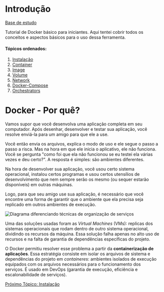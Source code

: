 # Introdução

[Base de estudo](https://docs.docker.com/get-started/)

Tutorial de Docker básico para iniciantes. Aqui tentei cobrir todos os conceitos e aspectos básicos para o uso dessa ferramenta.
#### **Tópicos ordenados:**
1. [Instalação](SecondBrain/Docker/Instalação.md)
2. [Container](Container.md)
3. [Image](Image.md) 
4. [Volume](Volume.md)
5. [Network ](Network.md)
6. [Docker-Compose](Docker-Compose.md)
7. [Orchestrators](Orchestrators.md)

# Docker - Por quê?

Vamos supor que você desenvolva uma aplicação completa em seu computador. Após desenhar, desenvolver e testar sua aplicação, você resolve enviá-la para um amigo para que ele a use. 

Você então envia os arquivos, explica o modo de uso e ele segue o passo a passo a risca. Mas na hora em que ele inicia o aplicativo, ele não funciona. Você se pergunta "como foi que ela não funcionou se eu testei ela várias vezes e deu certo?". A resposta é simples: são ambientes diferentes.

Na hora de desenvolver sua aplicação, você usou certo sistema operacional, instalou certos programas e usou certos utensílios de desenvolvimento que nem sempre serão os mesmo (ou sequer estarão disponíveis) em outras máquinas. 

Logo, para que seu amigo use sua aplicação, é necessário que você encontre uma forma de garantir que o ambiente que ela precisa seja replicado em outros ambientes de execução. 

![Diagrama diferenciando técnicas de organização de serviços](https://www.netscaler.com/content/dam/netscaler/images/graphics/infographics/what-is-containerization.png)

Uma das soluções usadas foram as *Virtual Machines* (VMs): replicas dos sistemas operacionais que rodam dentro de outro sistema operacional, dividindo os recursos da máquina. Essa solução falha apenas no alto uso de recursos e na falta de garantia de dependências específicas do projeto. 

O Docker permitiu resolver esse problema a partir da **containerização de aplicações**. Essa estratégia consiste em isolar os arquivos de sistema e dependências do projeto em *containeres*: ambientes isolados de execução equipados com os arquivos necessários para o funcionamento dos serviços. É usado em DevOps (garantia de execução, eficiência e escalonabilidade de serviços).

[Próximo Tópico: Instalação](SecondBrain/Docker/Instalação.md)

